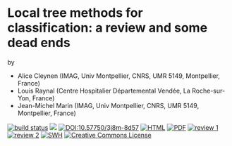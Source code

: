 # Local tree methods for classification: a review and some dead ends

by

- Alice Cleynen (IMAG, Univ Montpellier, CNRS, UMR 5149, Montpellier, France)
- Louis Raynal (Centre Hospitalier Départemental Vendée, La Roche-sur-Yon,
  France)
- Jean-Michel Marin (IMAG, Univ Montpellier, CNRS, UMR 5149, Montpellier,
  France)

[![build status](https://github.com/computorg/published-202312-cleynen-local/workflows/build/badge.svg)](https://github.com/computorg/published-202312-cleynen-local/)
[![](https://img.shields.io/github/last-commit/computorg/published-202312-cleynen-local.svg)](https://github.com/computorg/published-202312-cleynen-local/commits/main)
[![DOI:10.57750/3j8m-8d57](https://img.shields.io/badge/DOI-10.57750/3j8m--8d57-034E79.svg)](https://doi.org/10.57750/3j8m-8d57)
[![HTML](https://img.shields.io/badge/article-HTML-034E79)](https://computo.sfds.asso.fr/published-202312-cleynen-local/)
[![PDF](https://img.shields.io/badge/article-PDF-034E79)](https://computo.sfds.asso.fr/published-202312-cleynen-local/published-202312-cleynen-local.pdf)
[![review 1](https://img.shields.io/badge/review-report%201-blue)](https://github.com/computorg/published-202312-cleynen-local/issues/2)
[![review 2](https://img.shields.io/badge/review-report%202-blue)](https://github.com/computorg/published-202312-cleynen-local/issues/3)
[![SWH](https://archive.softwareheritage.org/badge/origin/https://github.com/computorg/published-202312-cleynen-local/)](https://archive.softwareheritage.org/browse/origin/?origin_url=https://github.com/computorg/published-202312-cleynen-local)
[![Creative Commons License](https://i.creativecommons.org/l/by/4.0/80x15.png)](http://creativecommons.org/licenses/by/4.0/)
